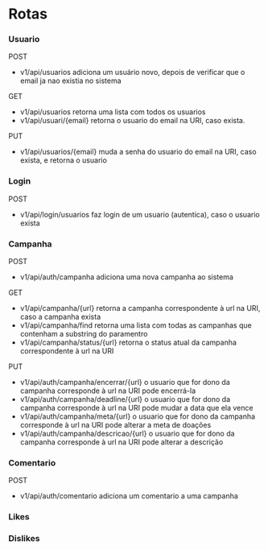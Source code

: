 <h1>Rotas</h1>

<h3>Usuario</h3>

POST
- v1/api/usuarios
    adiciona um usuário novo, depois de verificar que o email ja nao existia no sistema

GET
- v1/api/usuarios
    retorna uma lista com todos os usuarios
- v1/api/usuari/{email}
    retorna o usuario do email na URI, caso exista.

PUT
- v1/api/usuarios/{email}
    muda a senha do usuario do email na URI, caso exista, e retorna o usuario

<h3>Login</h3>

POST
- v1/api/login/usuarios
    faz login de um usuario (autentica), caso o usuario exista

<h3>Campanha</h3>

POST
- v1/api/auth/campanha 
    adiciona uma nova campanha ao sistema

GET
- v1/api/campanha/{url}
    retorna a campanha correspondente à url na URI, caso a campanha exista
- v1/api/campanha/find
    retorna uma lista com todas as campanhas que contenham a substring do paramentro
- v1/api/campanha/status/{url}
    retorna o status atual da campanha correspondente à url na URI

PUT
- v1/api/auth/campanha/encerrar/{url}
    o usuario que for dono da campanha corresponde à url na URI pode encerrá-la
- v1/api/auth/campanha/deadline/{url}
    o usuario que for dono da campanha corresponde à url na URI pode mudar a data que ela vence
- v1/api/auth/campanha/meta/{url}
    o usuario que for dono da campanha corresponde à url na URI pode alterar a meta de doações
- v1/api/auth/campanha/descricao/{url}
    o usuario que for dono da campanha corresponde à url na URI pode alterar a descrição

<h3>Comentario</h3>

POST
- v1/api/auth/comentario
    adiciona um comentario a uma campanha

<h3>Likes</h3>

<h3>Dislikes</h3>